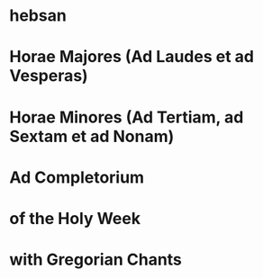 # hebsan
# Horae Majores (Ad Laudes et ad Vesperas) 
# Horae Minores (Ad Tertiam, ad Sextam et ad Nonam) 
# Ad Completorium
# of the Holy Week 
# with Gregorian Chants 
